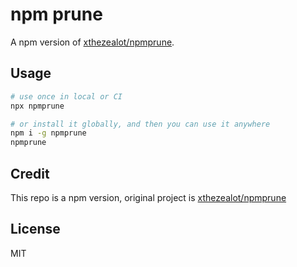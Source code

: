 # npm prune

A npm version of [xthezealot/npmprune][repo].

## Usage

```bash
# use once in local or CI
npx npmprune

# or install it globally, and then you can use it anywhere
npm i -g npmprune
npmprune
```

## Credit

This repo is a npm version, original project is [xthezealot/npmprune][repo]

[repo]: https://github.com/xthezealot/npmprune

## License

MIT
